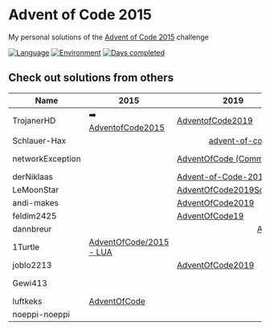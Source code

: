 # Advent of Code 2015

My personal solutions of the [Advent of Code 2015](https://adventofcode.com/2015) challenge

[![Language](https://img.shields.io/badge/Language-TypeScript-blue)](https://www.typescriptlang.org/)
[![Environment](https://img.shields.io/badge/Environment-Deno-white)](https://deno.land/)
[![Days completed](https://img.shields.io/badge/Days%20completed-8-red)](https://github.com/TrojanerHD/AdventofCode2015/tree/main/src/)

## Check out solutions from others

<table>
    <thead>
      <tr>
        <th>Name</th>
        <th>2015</th>
        <th>2019</th>
        <th>2020</th>
        <th>…</th>
      </tr>
    </thead>
    <tbody>
        <tr>
          <td>TrojanerHD</td>
					<td>➡️ <a href="https://github.com/TrojanerHD/AdventofCode2015">AdventofCode2015</a></td>
          <td><a href="https://github.com/TrojanerHD/AdventofCode2019#check-out-solutions-from-others">AdventofCode2019</a></td>
          <td><a href="https://github.com/TrojanerHD/AdventofCode2020#check-out-solutions-from-others">AdventofCode2020</a></td>
          <td></td>
        </tr>
        <tr>
          <td>Schlauer-Hax</td>
          <td colspan=3 align="center"><a href="https://github.com/Schlauer-Hax/advent-of-code">advent-of-code</a></td>
          <td></td>
        </tr>
        <tr>
          <td>networkException</td>
          <td></td>
          <td><a href="https://github.com/networkException/AdventOfCode/tree/d2caac4eb16442af3da2e88affa40ae5af6e81d4">AdventOfCode (Commit)</a></td>
          <td><a href="https://github.com/networkException/AdventOfCode/tree/master/previous/2020">AdventOfCode/previous/<br/>2020</a></td>
          <td></td>
        </tr>
        <tr>
          <td>derNiklaas</td>
          <td></td>
          <td><a href="https://github.com/derNiklaas/Advent-of-Code-2019">Advent-of-Code-2019</a></td>
          <td><a href="https://github.com/derNiklaas/AoC-2020">AoC-2020</a></td>
          <td></td>
        </tr>
        <tr>
          <td>LeMoonStar</td>
          <td></td>
          <td><a href="https://github.com/LeMoonStar/AdventOfCode2019Solutions">AdventOfCode2019Solutions</a></td>
          <td><a href="https://github.com/LeMoonStar/AoC20">AoC20</a></td>
          <td></td>
        </tr>
        <tr>
          <td>andi-makes</td>
          <td></td>
          <td><a href="https://github.com/andi-makes/AdventOfCode2019">AdventOfCode2019</a></td>
          <td><a href="https://github.com/andi-makes/aoc2020">aoc2020</a></td>
          <td></td>
        </tr>
        <tr>
          <td>feldim2425</td>
          <td></td>
          <td><a href="https://github.com/feldim2425/AdventOfCode19">AdventOfCode19</a></td>
          <td></td>
          <td></td>
        </tr>
        <tr>
          <td>dannbreur</td>
          <td></td>
          <td colspan=2 align="center"><a href="https://github.com/daanbreur/AdventofCode">AdventofCode</a></td>
          <td></td>
        </tr>
        <tr>
          <td>1Turtle</td>
          <td><a href="https://github.com/1Turtle/AdventOfCode/tree/main/2015%20-%20LUA">AdventOfCode/2015 - LUA</a></td>
          <td></td>
          <td><a href="https://github.com/1Turtle/AdventOfCode/tree/main/2020%20-%20CPP">AdventOfCode/2020 - CPP</a></td>
          <td></td>
        </tr>
        <tr>
          <td>joblo2213</td>
          <td></td>
          <td><a href="https://github.com/joblo2213/AdventOfCode2019">AdventOfCode2019</a></td>
          <td><a href="https://github.com/joblo2213/AdventOfCode2020">AdventOfCode2020</a></td>
          <td></td>
        </tr>
        <tr>
          <td>Gewi413</td>
          <td></td>
          <td></td>
          <td><a href="https://github.com/Gewi413/AdventOfCode/tree/2020">AdventOfCode/2020 (branch)</a></td>
          <td></td>
        </tr>
        <tr>
          <td>luftkeks</td>
          <td><a href="https://github.com/luftkeks/AdventOfCode">AdventOfCode</a></td>
          <td></td>
          <td></td>
          <td></td>
        </tr>
        <tr>
          <td>noeppi-noeppi</td>
          <td></td>
          <td></td>
          <td><a href="https://github.com/noeppi-noeppi/aoc/tree/master/2020">aoc/2020</a></td>
          <td></td>
        </tr>
    </tbody>
</table>
